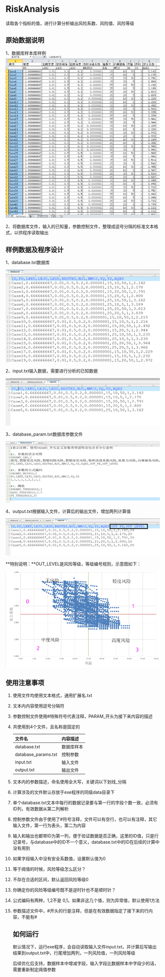 # RiskAnalysis

读取各个指标的值，进行计算分析输出风险系数、风险值、风险等级

## 原始数据说明

1、数据库样本库样例![1584099099636](.\screenshot\database.png)

2、将数据库文件，输入的已知量，参数控制文件，整理成逗号分隔的标准文本格式，以供程序读取输出

## 样例数据及程序设计

1、database.txt数据库

![1584101180445](.\screenshot\databasetxt.png)

2、input.txt输入数据，需要进行分析的已知数据

![1584101293931](.\screenshot\input.png)

3、database_param.txt数据库参数文件

![1584102071686](.\screenshot\controlparams.png)

4、output.txt根据输入文件，计算后的输出文件，增加两列计算值

![1584102176389](.\screenshot\output.png)

**特别说明：**OUT_LEVEL是风险等级，等级编号规则，示意图如下：

![1584102872229](.\screenshot\risknumber.png)

## 使用注意事项

1. 使用文件均使用文本格式，通用扩展名.txt

2. 文本内内容使用逗号分隔符

3. 参数控制文件使用#特殊符号代表注释，PARAM_开头为接下来内容的描述

4. 共使用到4个文件，且名称是固定的

   | 文件名              | 内容描述   |
   | ------------------- | ---------- |
   | database.txt        | 数据库样本 |
   | database_params.txt | 控制参数   |
   | input.txt           | 输入文件   |
   | output.txt          | 输出文件   |

5. 文本内的参数描述，命名使用全大写，关键词以下划线_分隔

6. 计算涉及的文件默认存放于exe程序的同级data目录下

7. 单个database.txt文本中每行的数据记录要与第一行的字段个数一致，必须有ID列，有效数据从第二列解析

8. 控制参数文件由于使用了#符号注释，文件可以有空行，也可以有注释，其它输入文件，第一行为表头，第二为内容

9. 输入和输出也都带ID为第一列，便于验证数据是否正确，这里的ID值，只是行记录号，与database中的ID不一个意义，database.txt中的ID在后续的计算中没有用到

10. 如果字段输入中没有安全系数值，设置默认值为0

11. 等于阈值的时候，风险等级怎么区分？

12. 不存在合适的区间，默认返回风险等级0

13. 你确定你的风险等级编号既不是逆时针也不是顺时针？

14. 公式编码有两种，1,2不是 0,1。如果非这几个值，则为异常值，默认使用1方法

15. 参数描述文件中，#开头的行是注释，但是在有效数据指定了接下来的行内容，不能有#

    ## 如何运行

    默认情况下，运行exe程序，会自动读取输入文件input.txt，并计算后写输出结果到output.txt中，行尾增加两列，一列风险值，一列风险等级

    后续优化后支持，数据样本中增减字段，输入字段比数据样本中字段少的话，需要重新制定阈值参数